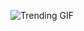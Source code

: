 ![Trending GIF](https://media2.giphy.com/media/v1.Y2lkPThiYjIxNzcydzV5amNhcng3eGRiOXVwOW81YmhoZTZxNWRtdGN6eWRoaXNweHN6cyZlcD12MV9naWZzX3NlYXJjaCZjdD1n/bGgsc5mWoryfgKBx1u/giphy.gif)
